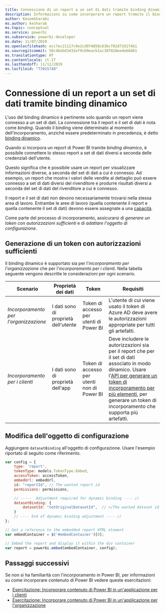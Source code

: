 ```yaml
---
title: Connessione di un report a un set di dati tramite binding dinamico
description: Informazioni su come incorporare un report tramite il binding dinamico.
author: KesemSharabi
ms.author: kesharab
ms.topic: conceptual
ms.service: powerbi
ms.subservice: powerbi-developer
ms.date: 11/07/2019
ms.openlocfilehash: ecc7ec21117c9e2cd974058c63bcf02d72d1f4b1
ms.sourcegitcommit: 50c4bebd3432ef9c09eacb1ac30f028ee4e66d61
ms.translationtype: HT
ms.contentlocale: it-IT
ms.lasthandoff: 11/12/2019
ms.locfileid: "73925748"
---
```

# <a name="connecting-a-report-to-a-dataset-using-dynamic-binding"></a>Connessione di un report a un set di dati tramite binding dinamico 

L'uso del binding dinamico è pertinente solo quando un report viene connesso a un set di dati. La connessione tra il report e il set di dati è nota come *binding*. Quando il binding viene determinato al momento dell'incorporamento, anziché essere predeterminato in precedenza, è detto [binding dinamico](https://nam06.safelinks.protection.outlook.com/?url=https%3A%2F%2Fen.wikipedia.org%2Fwiki%2FLate_binding&data=02%7C01%7CKesem.Sharabi%40microsoft.com%7C5d5b0d2d62cf4818f0c108d7635b151e%7C72f988bf86f141af91ab2d7cd011db47%7C1%7C0%7C637087115150775585&sdata=AbEtdJvgy4ivi4v4ziuui%2Bw2ibTQQXBQNYRKbXn5scA%3D&reserved=0).
 
Quando si incorpora un report di Power BI tramite *binding dinamico*, è possibile connettere lo stesso report a set di dati diversi a seconda delle credenziali dell'utente.
 
Questo significa che è possibile usare un report per visualizzare informazioni diverse, a seconda del set di dati a cui è connesso. Ad esempio, un report che mostra i valori delle vendite al dettaglio può essere connesso a set di dati diversi del rivenditore e produrre risultati diversi a seconda del set di dati del rivenditore a cui è connesso.
 
Il report e il set di dati non devono necessariamente trovarsi nella stessa area di lavoro. Entrambe le aree di lavoro (quella contenente il report e quella contenente il set di dati) devono essere assegnate a una [capacità](azure-pbie-create-capacity.md).

Come parte del processo di incorporamento, assicurarsi di *generare un token con autorizzazioni sufficienti* e di *adattare l'oggetto di configurazione*.


## <a name="generating-a-token-with-sufficient-permissions"></a>Generazione di un token con autorizzazioni sufficienti

Il binding dinamico è supportato sia per l'*incorporamento per l'organizzazione* che per l'*incorporamento per i clienti*. Nella tabella seguente vengono descritte le considerazioni per ogni scenario.


|Scenario  |Proprietà dei dati  |Token  |Requisiti  |
|---------|---------|---------|---------|
|*Incorporamento per l'organizzazione*    |I dati sono di proprietà dell'utente         |Token di accesso per utenti di Power BI         |L'utente di cui viene usato il token di Azure AD deve avere le autorizzazioni appropriate per tutti gli artefatti.         |
|*Incorporamento per i clienti*     |I dati sono di proprietà dell'app         |Token di accesso per utenti non di Power BI         |Deve includere le autorizzazioni sia per il report che per il set di dati associato in modo dinamico. Usare l'[API per generare un token di incorporamento per più elementi](embed-sample-for-customers.md#multiEmbedToken), per generare un token di incorporamento che supporta più artefatti.         |

## <a name="adjusting-the-config-object"></a>Modifica dell'oggetto di configurazione
Aggiungere `datasetBinding` all'oggetto di configurazione. Usare l'esempio riportato di seguito come riferimento.

```javascript
var config = {
    type: 'report',
    tokenType: models.TokenType.Embed,
    accessToken: accessToken,
    embedUrl: embedUrl,
    id: "reportId", // The wanted report id
    permissions: permissions,

    // -----  Adjustment required for dynamic binding ---- //
    datasetBinding: {
        datasetId: "notOriginalDatasetId",  // </The wanted dataset id
    }
    // ---- End of dynamic binding adjustment ---- //
};

// Get a reference to the embedded report HTML element
var embedContainer = $('#embedContainer')[0];

// Embed the report and display it within the div container
var report = powerbi.embed(embedContainer, config);
```

## <a name="next-steps"></a>Passaggi successivi

Se non si ha familiarità con l'incorporamento in Power BI, per informazioni su come incorporare contenuto di Power BI vedere queste esercitazioni:
* [Esercitazione: Incorporare contenuto di Power BI in un'applicazione per i clienti](embed-sample-for-customers.md)
* [Esercitazione: Incorporare contenuto di Power BI in un'applicazione per l'organizzazione](embed-sample-for-your-organization.md)